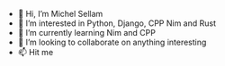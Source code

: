 - 👋 Hi, I’m Michel Sellam
- 👀 I’m interested in Python, Django, CPP Nim and Rust
- 🌱 I’m currently learning Nim and CPP
- 💞️ I’m looking to collaborate on anything interesting
- 📫 Hit me 

<!---
velvetzhero/velvetzhero is a ✨ special ✨ repository because its `README.md` (this file) appears on your GitHub profile.
You can click the Preview link to take a look at your changes.
--->
